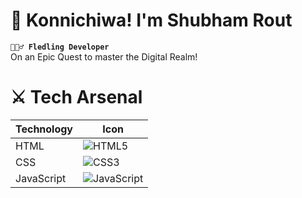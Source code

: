 # 🌟 Konnichiwa! I'm Shubham Rout

**`🧙🏻‍♂️ Fledling Developer`**<br>
On an Epic Quest to master the Digital Realm!<br>

# ⚔ Tech Arsenal
| Technology      | Icon                                   |
|------------------|----------------------------------------|
| HTML             | ![HTML5](https://img.shields.io/badge/html5-%23E34F26.svg?style=for-the-badge&logo=html5&logoColor=white)  |
| CSS              | ![CSS3](https://img.shields.io/badge/css3-%231572B6.svg?style=for-the-badge&logo=css3&logoColor=white)     |
| JavaScript       | ![JavaScript](https://img.shields.io/badge/javascript-%23323330.svg?style=for-the-badge&logo=javascript&logoColor=%23F7DF1E) |

